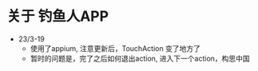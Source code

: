 # 关于 钓鱼人APP
- 23/3-19
    - 使用了appium, 注意更新后，TouchAction 变了地方了
    - 暂时的问题是，完了之后如何退出action, 进入下一个action，构思中国
    
